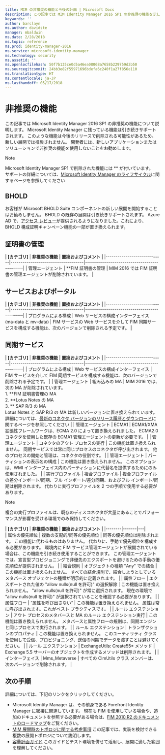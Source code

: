 ```yaml
---
title: MIM の非推奨の機能と今後の計画 | Microsoft Docs
description: この記事では MIM Identity Manager 2016 SP1 の非推奨の機能を示します。
keywords: ''
author: barclayn
ms.author: davidste
manager: mbaldwin
ms.date: 2/28/2018
ms.topic: reference
ms.prod: identity-manager-2016
ms.service: microsoft-identity-manager
ms.technology: security
ms.assetid: ''
ms.openlocfilehash: 50f7b135ce0d5a46ea08068a7658b229759d2b50
ms.sourcegitcommit: 24bb3e82f55971696bdefa6c240f1a27f856e110
ms.translationtype: HT
ms.contentlocale: ja-JP
ms.lasthandoff: 05/17/2018
---
```

# <a name="deprecated-features"></a>非推奨の機能

この記事では Microsoft Identity Manager 2016 SP1 の非推奨の機能について説明します。 Microsoft Identity Manager に残っている機能は引き続きサポートされます。 このような機能は今後のリリースで削除される可能性があるため、新しい展開では推奨されません。  開発者には、新しいアプリケーションまたはソリューションで非推奨の機能を使用しないことをお勧めします。

>[!NOTE]
Microsoft Identity Manager SP1 で削除された機能には ** が付いています。 <br>
サポートの詳細については、[Microsoft Identity Manager のライフサイクル](https://support.microsoft.com/en-us/lifecycle/search?alpha=Microsoft%20Forefront%20Identity%20Manager%202010%20R2%20Service%20Pack%201,Microsoft%20Identity%20Manager%202016,Microsoft%20Forefront%20Identity%20Manager%202010)に関するページを参照してください


## <a name="bhold"></a>BHOLD 

お客様が Microsoft BHOLD Suite コンポーネントの新しい展開を開始することはお勧めしません。 BHOLD の既存の展開は引き続きサポートされます。 Azure AD で、[アクセス レビュー](https://docs.microsoft.com/en-us/azure/active-directory/active-directory-azure-ad-controls-access-reviews-overview)が提供されるようになりました。これにより、BHOLD 構成証明キャンペーン機能の一部が置き換えられます。

## <a name="certificate-management"></a>証明書の管理 
| **[カテゴリ]**                | 
  **非推奨の機能**              | **置換およびコメント**           |
|-----------------------------|-------------------------------------|----------------------------------------------|
| 管理エージェント | **FIM 証明書の管理 | MIM 2016 では FIM 証明書の管理エージェントが削除されています。                                                             |

## <a name="service-and-portal"></a>サービスおよびポータル

| **[カテゴリ]**                | 
  **非推奨の機能**              | **置換およびコメント**           |
|-----------------------------|-------------------------------------|----------------------------------------------|
| プログラムによる構成 | Web サービスの構成インターフェイス (ma-data と mv-data) | FIM サービスの Web サービスを介して FIM 同期サービスを構成する機能は、次のバージョンで削除される予定です。
|

## <a name="synchronization-service"></a>同期サービス 

| **[カテゴリ]**                | 
  **非推奨の機能**              | **置換およびコメント**           |
|-----------------------------|-------------------------------------|----------------------------------------------|
| プログラムによる構成 | Web サービスの構成インターフェイス | FIM サービスを介して FIM 同期サービスを構成する機能は、次のバージョンで削除される予定です。                                                          |
| 管理エージェント           | 組み込みの MA                        | MIM 2016 では、次の MA が削除されています。 </br> 1. **FIM 証明書管理の MA </br>2. **Lotus Notes の MA</br> 3. ** SAP R/3 の MA </br> Lotus Notes と SAP R/3 の MA は新しいバージョンに置き換えられています。 詳細については、[最新のコネクタ バージョンのリリース履歴とダウンロード](https://docs.microsoft.com/en-us/azure/active-directory/connect/active-directory-aadconnectsync-connector-version-history)に関するページを参照してください                                                                                                                                                                                                                                              |
| 管理エージェント           | ECMA1                               | ECMA1/XMA 拡張性フレームワークは、ECMA 2.0 によって置き換えられました。 ECMA2.0 コネクタを使用した既存の ECMA1 管理エージェントの更新が必要です。                                                                                                                                          |
| 管理エージェント           | コネクタのアウト プロセスの実行      | この機能は置き換えられません。 同期サービスでは常に同じプロセスのコネクタが呼び出されます。 他のプロセスの開始と管理は、コネクタの役割です。 |
| 管理エージェント           | パーティションの表示名の構成    | この機能は置き換えられません。 このオプションは、WMI インターフェイス内のパーティションに代替名を提供するためにのみ使用されました。                                                                                                                                                                       |
| 実行プロファイル                | 複合プロファイル                   | 複合プロファイルの差分インポート/同期、フル インポート/差分同期、およびフル インポート/同期は削除されます。 代わりに実行プロファイルを 2 つの手順で使用する必要があります。 

>[!NOTE]
複合の実行プロファイルは、既存のディスコネクタが大量にあることでパフォーマンスが影響を受ける環境でのみ保持してください。


| **[カテゴリ]**                | 
  **非推奨の機能**              | **置換およびコメント**           |
|--------|-------|---|    
| 属性の優先順位 | 複数の支配的/同等の優先順位                       | 同等の優先順位は削除されます。 この機能に代わるものはありません。 代わりに、手動で優先順位を構成する必要があります。 環境内に FIM サービス管理エージェントが展開されている場合は、この機能を引き続き使用することができます。 この管理エージェントでは、宣言型プロビジョニングで非優先のエクスポートを避けるための手動の優先順位が提供されません。 |
| 結合規則           | オブジェクトの種類 "Any" での結合                             | この機能は置き換えられません。 すべての結合規則で、結合しようとしているメタバース オブジェクトの種類が明示的に定義されます。       |
| 属性フロー      | エクスポートされた値の "allow nulls\(null を許可\)" の選択解除            | この機能は置き換えられません。 "allow nulls\(null を許可\)" が常に選択されます。 現在の環境で "allow nulls\(null を許可\)" が選択されていることを確認する必要があります。  |
| 属性フロー      | “属性を呼び出さない“                            | この機能は置き換えられません。 属性は常に呼び出されます。これがベスト プラクティスです。  |
| ルール エクステンション      | アウト プロセスのメタバースと MA のルール エクステンション実行 | この機能は置き換えられません。 メタバースと属性フローの規則は、同期エンジンと同じプロセスで実行されます。       |
| ルール エクステンション      | トランザクションのプロパティ                                | この機能は置き換えられません。 このユーティリティ クラスを使用して受信、プロビジョニング、送信の同期でデータを渡すことは避けてください。  |
| ルール エクステンション      | ExchangeUtils: Create55\* メソッド                     | Exchange 5.5 サーバーのオブジェクトを作成するメソッドは削除されます。        |
| インターフェイス            | Mms_Metaverse                                        | すべての ClmUtils クラス メンバーは、次のバージョンで削除されます。   |

## <a name="next-steps"></a>次の手順
詳細については、下記のリンクをクリックしてください。

- Microsoft Identity Manager は、その前身である Forefront Identity Manager に密接に関連しています。 現在も FIM を使用している場合や、追加のドキュメントを参照する必要がある場合は、[FIM 2010 R2 のドキュメントのロードマップ](https://technet.microsoft.com/library/jj133885.aspx)をご覧ください。
- [MIM 展開時のトポロジに関する考慮事項](topology-considerations.md) この記事では、実装を検討できる複数の展開トポロジについて説明します。
- [容量計画ガイド](capacity-planning-guide.md) このガイドとテスト環境を併せて活用し、展開に適した範囲を理解してください。
